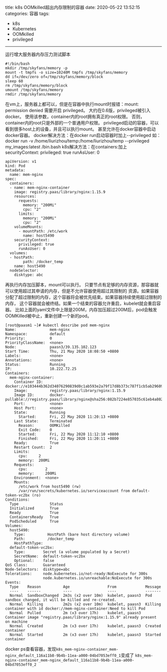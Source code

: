 title: k8s OOMkilled超出内存限制的容器
date: 2020-05-22 13:52:15
categories: 容器
tags:
- k8s
- Kubernetes
- OOMkilled
- privileged

---

运行增大服务器内存压力测试脚本

    #!/bin/bash
    mkdir /tmp/skyfans/memory -p
    mount -t tmpfs -o size=10240M tmpfs /tmp/skyfans/memory
    dd if=/dev/zero of=/tmp/skyfans/memory/block
    sleep 60
    rm /tmp/skyfans/memory/block
    umount /tmp/skyfans/memory
    rmdir /tmp/skyfans/memory

在vm上，服务器上都可以，但是在容器中执行mount时报错：mount: permission denied
需要开启 privileged。
大约在0.6版，privileged被引入docker。
使用该参数，container内的root拥有真正的root权限。
否则，container内的root只是外部的一个普通用户权限。
privileged启动的容器，可以看到很多host上的设备，并且可以执行mount。
甚至允许在docker容器中启动docker容器。
docker解决方法：在docker run启动容器时加上--privileged  如：docker run -v /home/liurizhou/temp:/home/liurizhou/temp --privileged my_images:latest /bin.bash
k8s解决方法：在containers:加上    securityContext:    privileged: true     runAsUser: 0

    apiVersion: v1
    kind: Pod
    metadata:
      name: mem-nginx
    spec:
      containers:
      - name: mem-nginx-container
        image: registry.paas/library/nginx:1.15.9
        resources:
          requests:
            memory: "200Mi"
            cpu: "2"
          limits:
            memory: "200Mi"
            cpu: "2"
        volumeMounts:
          - mountPath: /etc/work
            name: host5490
        securityContext:
          privileged: true
          runAsUser: 0
      volumes:
      - hostPath:
            path: /docker_temp
        name: host5490
      nodeSelector:
        disktype: abc

再执行内存加压脚本，mount可以执行。
只要节点有足够的内存资源，那容器就可以使用超过其申请的内存，但是不允许容器使用超过其限制的 资源。如果容器分配了超过限制的内存，这个容器将会被优先结束。如果容器持续使用超过限制的内存， 这个容器就会被终结。如果一个结束的容器允许重启，kubelet就会重启容器。
比如上面的yaml文件中上限是200M，内存加压超过200M后，pod会触发OOMKilled被中止，重新创建一个新的pod。

    [root@paasm1 ~]# kubectl describe pod mem-nginx
    Name:               mem-nginx
    Namespace:          default
    Priority:           0
    PriorityClassName:  <none>
    Node:               paasn3/39.135.102.123
    Start Time:         Thu, 21 May 2020 18:08:50 +0800
    Labels:             <none>
    Annotations:        <none>
    Status:             Running
    IP:                 10.222.72.25
    Containers:
      mem-nginx-container:
        Container ID:   docker://e103444b362d34076290839d0c1ab593e2a79f17d8b373c787f1cb5ab2960942
        Image:          registry.paas/library/nginx:1.15.9
        Image ID:       docker-pullable://registry.paas/library/nginx@sha256:082b7224e857035c61eb4a802bfccf8392736953f78a99096acc7e3296739889
        Port:           <none>
        Host Port:      <none>
        State:          Running
          Started:      Fri, 22 May 2020 11:20:13 +0800
        Last State:     Terminated
          Reason:       OOMKilled
          Exit Code:    0
          Started:      Fri, 22 May 2020 11:12:10 +0800
          Finished:     Fri, 22 May 2020 11:20:11 +0800
        Ready:          True
        Restart Count:  2
        Limits:
          cpu:     2
          memory:  200Mi
        Requests:
          cpu:        2
          memory:     200Mi
        Environment:  <none>
        Mounts:
          /etc/work from host5490 (rw)
          /var/run/secrets/kubernetes.io/serviceaccount from default-token-vc2bx (ro)
    Conditions:
      Type              Status
      Initialized       True
      Ready             True
      ContainersReady   True
      PodScheduled      True
    Volumes:
      host5490:
        Type:          HostPath (bare host directory volume)
        Path:          /docker_temp
        HostPathType:
      default-token-vc2bx:
        Type:        Secret (a volume populated by a Secret)
        SecretName:  default-token-vc2bx
        Optional:    false
    QoS Class:       Guaranteed
    Node-Selectors:  disktype=abc
    Tolerations:     node.kubernetes.io/not-ready:NoExecute for 300s
                     node.kubernetes.io/unreachable:NoExecute for 300s
    Events:
      Type    Reason          Age                 From             Message
      ----    ------          ----                ----             -------
      Normal  SandboxChanged  2m3s (x2 over 10m)  kubelet, paasn3  Pod sandbox changed, it will be killed and re-created.
      Normal  Killing         2m2s (x2 over 10m)  kubelet, paasn3  Killing container with id docker://mem-nginx-container:Need to kill Pod
      Normal  Pulled          2m (x3 over 17h)    kubelet, paasn3  Container image "registry.paas/library/nginx:1.15.9" already present on machine
      Normal  Created         2m (x3 over 17h)    kubelet, paasn3  Created container
      Normal  Started         2m (x3 over 17h)    kubelet, paasn3  Started container

docker ps查看容器，发现`k8s_mem-nginx-container_mem-nginx_default_116a11b8-9b4b-11ea-a000-04bd7053eff0_1`变成了 `k8s_mem-nginx-container_mem-nginx_default_116a11b8-9b4b-11ea-a000-04bd7053eff0_2`



